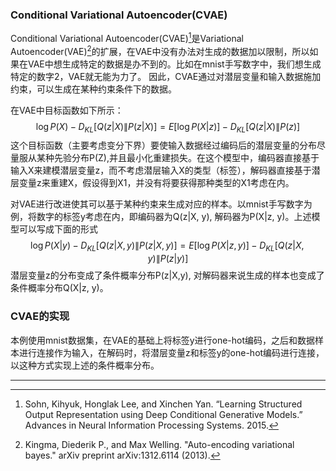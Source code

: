 ### Conditional Variational Autoencoder(CVAE)

Conditional Variational Autoencoder(CVAE)[^1]是Variational Autoencoder(VAE)[^2]的扩展，在VAE中没有办法对生成的数据加以限制，所以如果在VAE中想生成特定的数据是办不到的。比如在mnist手写数字中，我们想生成特定的数字2，VAE就无能为力了。
因此，CVAE通过对潜层变量和输入数据施加约束，可以生成在某种约束条件下的数据。

<script type="text/javascript" src="http://cdn.mathjax.org/mathjax/latest/MathJax.js?config=default"></script>

在VAE中目标函数如下所示：
$$
\log P ( X ) - D _ { K L } [ Q ( z | X ) \| P ( z | X ) ] = E [ \log P ( X | z ) ] - D _ { K L } [ Q ( z | X ) \| P ( z ) ]
$$
这个目标函数（主要考虑变分下界）要使输入数据经过编码后的潜层变量的分布尽量服从某种先验分布P(Z),并且最小化重建损失。在这个模型中，编码器直接基于输入X来建模潜层变量z，而不考虑潜层输入X的类型（标签），解码器直接基于潜层变量z来重建X，假设得到X1，并没有将要获得那种类型的X1考虑在内。

对VAE进行改进使其可以基于某种约束来生成对应的样本。以mnist手写数字为例，将数字的标签y考虑在内，即编码器为Q(z|X, y), 解码器为P(X|z, y)。上述模型可以写成下面的形式
$$
\log P ( X | y ) - D _ { K L } [ Q ( z | X ,y ) \| P ( z | X ,y ) ] = E [ \log P ( X | z ,y ) ] - D _ { K L } [ Q ( z | X ,y ) \| P ( z | y ) ]
$$
潜层变量z的分布变成了条件概率分布P(z|X,y), 对解码器来说生成的样本也变成了条件概率分布Q(X|z, y)。

### CVAE的实现

本例使用mnist数据集，在VAE的基础上将标签y进行one-hot编码，之后和数据样本进行连接作为输入，在解码时，将潜层变量z和标签y的one-hot编码进行连接，以这种方式实现上述的条件概率分布。
- - -
[^1]: Sohn, Kihyuk, Honglak Lee, and Xinchen Yan. “Learning Structured Output Representation using Deep Conditional Generative Models.” Advances in Neural Information Processing Systems. 2015.

[^2]: Kingma, Diederik P., and Max Welling. "Auto-encoding variational bayes." arXiv preprint arXiv:1312.6114 (2013).
